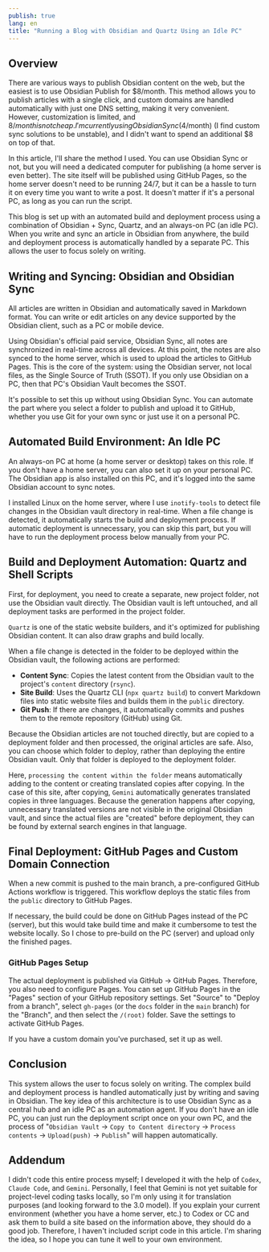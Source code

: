 ```yaml
---
publish: true
lang: en
title: "Running a Blog with Obsidian and Quartz Using an Idle PC"
---
```


## Overview
There are various ways to publish Obsidian content on the web, but the easiest is to use Obsidian Publish for $8/month. This method allows you to publish articles with a single click, and custom domains are handled automatically with just one DNS setting, making it very convenient. However, customization is limited, and $8/month is not cheap. I'm currently using Obsidian Sync ($4/month) (I find custom sync solutions to be unstable), and I didn't want to spend an additional $8 on top of that.

In this article, I'll share the method I used. You can use Obsidian Sync or not, but you will need a dedicated computer for publishing (a home server is even better). The site itself will be published using GitHub Pages, so the home server doesn't need to be running 24/7, but it can be a hassle to turn it on every time you want to write a post. It doesn't matter if it's a personal PC, as long as you can run the script.

This blog is set up with an automated build and deployment process using a combination of Obsidian + Sync, Quartz, and an always-on PC (an idle PC).
When you write and sync an article in Obsidian from anywhere, the build and deployment process is automatically handled by a separate PC.
This allows the user to focus solely on writing.

## Writing and Syncing: Obsidian and Obsidian Sync
All articles are written in Obsidian and automatically saved in Markdown format.
You can write or edit articles on any device supported by the Obsidian client, such as a PC or mobile device.

Using Obsidian's official paid service, Obsidian Sync, all notes are synchronized in real-time across all devices. At this point, the notes are also synced to the home server, which is used to upload the articles to GitHub Pages.
This is the core of the system: using the Obsidian server, not local files, as the Single Source of Truth (SSOT). If you only use Obsidian on a PC, then that PC's Obsidian Vault becomes the SSOT.

It's possible to set this up without using Obsidian Sync. You can automate the part where you select a folder to publish and upload it to GitHub, whether you use Git for your own sync or just use it on a personal PC.

## Automated Build Environment: An Idle PC
An always-on PC at home (a home server or desktop) takes on this role. If you don't have a home server, you can also set it up on your personal PC.
The Obsidian app is also installed on this PC, and it's logged into the same Obsidian account to sync notes.

I installed Linux on the home server, where I use `inotify-tools` to detect file changes in the Obsidian vault directory in real-time.
When a file change is detected, it automatically starts the build and deployment process.
If automatic deployment is unnecessary, you can skip this part, but you will have to run the deployment process below manually from your PC.

## Build and Deployment Automation: Quartz and Shell Scripts
First, for deployment, you need to create a separate, new project folder, not use the Obsidian vault directly. The Obsidian vault is left untouched, and all deployment tasks are performed in the project folder.

`Quartz` is one of the static website builders, and it's optimized for publishing Obsidian content. It can also draw graphs and build locally.

When a file change is detected in the folder to be deployed within the Obsidian vault, the following actions are performed:

*   **Content Sync**: Copies the latest content from the Obsidian vault to the project's `content` directory (`rsync`).
*   **Site Build**: Uses the Quartz CLI (`npx quartz build`) to convert Markdown files into static website files and builds them in the `public` directory.
*   **Git Push**: If there are changes, it automatically commits and pushes them to the remote repository (GitHub) using Git.

Because the Obsidian articles are not touched directly, but are copied to a deployment folder and then processed, the original articles are safe. Also, you can choose which folder to deploy, rather than deploying the entire Obsidian vault. Only that folder is deployed to the deployment folder.

Here, `processing the content within the folder` means automatically adding to the content or creating translated copies after copying. In the case of this site, after copying, `Gemini` automatically generates translated copies in three languages. Because the generation happens after copying, unnecessary translated versions are not visible in the original Obsidian vault, and since the actual files are "created" before deployment, they can be found by external search engines in that language.

## Final Deployment: GitHub Pages and Custom Domain Connection
When a new commit is pushed to the main branch, a pre-configured GitHub Actions workflow is triggered.
This workflow deploys the static files from the `public` directory to GitHub Pages.

If necessary, the build could be done on GitHub Pages instead of the PC (server), but this would take build time and make it cumbersome to test the website locally. So I chose to pre-build on the PC (server) and upload only the finished pages.

### GitHub Pages Setup
The actual deployment is published via GitHub -> GitHub Pages. Therefore, you also need to configure Pages.
You can set up GitHub Pages in the "Pages" section of your GitHub repository settings.
Set "Source" to "Deploy from a branch", select `gh-pages` (or the `docs` folder in the `main` branch) for the "Branch", and then select the `/(root)` folder.
Save the settings to activate GitHub Pages.

If you have a custom domain you've purchased, set it up as well.

## Conclusion
This system allows the user to focus solely on writing. The complex build and deployment process is handled automatically just by writing and saving in Obsidian.
The key idea of this architecture is to use Obsidian Sync as a central hub and an idle PC as an automation agent. If you don't have an idle PC, you can just run the deployment script once on your own PC, and the process of "`Obsidian Vault` -> `Copy to Content directory` -> `Process contents` -> `Upload(push)` -> `Publish`" will happen automatically.

## Addendum
I didn't code this entire process myself; I developed it with the help of `Codex`, `Claude Code`, and `Gemini`.
Personally, I feel that Gemini is not yet suitable for project-level coding tasks locally, so I'm only using it for translation purposes (and looking forward to the 3.0 model). If you explain your current environment (whether you have a home server, etc.) to Codex or CC and ask them to build a site based on the information above, they should do a good job. Therefore, I haven't included script code in this article. I'm sharing the idea, so I hope you can tune it well to your own environment.
